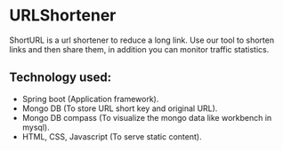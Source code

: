 # URLShortener
ShortURL is a url shortener to reduce a long link. Use our tool to shorten links and then share them, in addition you can monitor traffic statistics.
## Technology used:
* Spring boot (Application framework).
* Mongo DB (To store URL short key and original URL).
* Mongo DB compass (To visualize the mongo data like workbench in mysql).
* HTML, CSS, Javascript (To serve static content).
